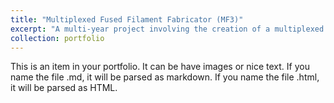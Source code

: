 ```yaml
---
title: "Multiplexed Fused Filament Fabricator (MF3)"
excerpt: "A multi-year project involving the creation of a multiplexed FFF 3D printer. I was responsible, in early stages, for assisting in electrical construction and design using Arduinos, RAMPS heating element controllers, a LabVIEW chassis, etc. After the hardware and firmware construction was completed, we began to use it as a testbed for defect correction control schemes; specifically, prevention of over- and under- printing via in-situ parameter changes. My precise role involved creating a machine vision system (both hardware and software) with OpenCV that could precisely and accurately quantify the over- and under- printing present in a sample in real time, as well as testing of our controller and operation/maintainence of the machine. <br/><img src='/images/500x300.png'>"
collection: portfolio
---
```


This is an item in your portfolio. It can be have images or nice text. If you name the file .md, it will be parsed as markdown. If you name the file .html, it will be parsed as HTML. 
